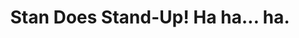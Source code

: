 ---
title: "Stan Does Stand-Up! Ha ha... ha."
summary: "This was my second time doing stand-up, ever, I had a blast! Can't speak for the audience."
runtime: "9:10"
id: "DVtBj2g3_r8"
written_by: "Stanley Idesis"
directed_by: "Stanley Idesis"
edited_by: "Stanley Idesis"
starring: "Stanley Idesis"
---